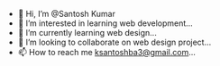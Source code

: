 - 👋 Hi, I’m @Santosh Kumar
- 👀 I’m interested in learning web development...
- 🌱 I’m currently learning web design...
- 💞️ I’m looking to collaborate on web design project...
- 📫 How to reach me ksantoshba3@gmail.com...

<!---
santosh/santosh is a ✨ special ✨ repository because its `README.md` (this file) appears on your GitHub profile.
You can click the Preview link to take a look at your changes.
--->
